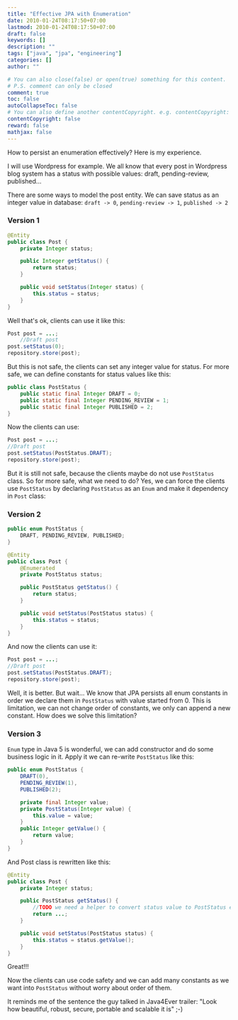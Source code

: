 ```yaml
---
title: "Effective JPA with Enumeration"
date: 2010-01-24T08:17:50+07:00
lastmod: 2010-01-24T08:17:50+07:00
draft: false
keywords: []
description: ""
tags: ["java", "jpa", "engineering"]
categories: []
author: ""

# You can also close(false) or open(true) something for this content.
# P.S. comment can only be closed
comment: true
toc: false
autoCollapseToc: false
# You can also define another contentCopyright. e.g. contentCopyright: "This is another copyright."
contentCopyright: false
reward: false
mathjax: false
---
```


How to persist an enumeration effectively? Here is my experience.

I will use Wordpress for example. We all know that every post in Wordpress blog system has a status with possible values: draft, pending-review, published...

<!--more-->

There are some ways to model the post entity. We can save status as an integer value in database: `draft -> 0`, `pending-review -> 1`, `published -> 2`

### Version 1

```java
@Entity
public class Post {
	private Integer status;

	public Integer getStatus() {
		return status;
	}

	public void setStatus(Integer status) {
		this.status = status;
	}
}
```

Well that's ok, clients can use it like this:
```java
Post post = ...;
	//Draft post
post.setStatus(0);
repository.store(post);
```

But this is not safe, the clients can set any integer value for status. For more safe, we can define constants for status values like this:

```java
public class PostStatus {
	public static final Integer DRAFT = 0;
	public static final Integer PENDING_REVIEW = 1;
	public static final Integer PUBLISHED = 2;
}
```
Now the clients can use:
```Java
Post post = ...;
//Draft post
post.setStatus(PostStatus.DRAFT);
repository.store(post);
```

But it is still not safe, because the clients maybe do not use `PostStatus` class. So for more safe, what we need to do?
Yes, we can force the clients use `PostStatus` by declaring `PostStatus` as an `Enum` and make it dependency in `Post` class:

### Version 2

```Java
public enum PostStatus {
	DRAFT, PENDING_REVIEW, PUBLISHED;
}

@Entity
public class Post {
	@Enumerated
	private PostStatus status;

	public PostStatus getStatus() {
		return status;
	}

	public void setStatus(PostStatus status) {
		this.status = status;
	}
}
```

And now the clients can use it:
```Java
Post post = ...;
//Draft post
post.setStatus(PostStatus.DRAFT);
repository.store(post);
```

Well, it is better. But wait...
We know that JPA persists all enum constants in order we declare them in `PostStatus` with value started from 0. This is limitation, we can not change order of constants, we only can append a new constant. How does we solve this limitation?

### Version 3

`Enum` type in Java 5 is wonderful, we can add constructor and do some business logic in it. Apply it we can re-write `PostStatus` like this:

```Java
public enum PostStatus {
	DRAFT(0),
	PENDING_REVIEW(1),
	PUBLISHED(2);

	private final Integer value;
	private PostStatus(Integer value) {
		this.value = value;
	}
	public Integer getValue() {
		return value;
	}
}
```

And Post class is rewritten like this:
```Java
@Entity
public class Post {
	private Integer status;

	public PostStatus getStatus() {
		//TODO we need a helper to convert status value to PostStatus enum
		return ...;
	}

	public void setStatus(PostStatus status) {
		this.status = status.getValue();
	}
}
```

Great!!!

Now the clients can use code safety and we can add many constants as we want into `PostStatus` without worry about order of them.

It reminds me of the sentence the guy talked in Java4Ever trailer: "Look how beautiful, robust, secure, portable and scalable it is" ;-)
